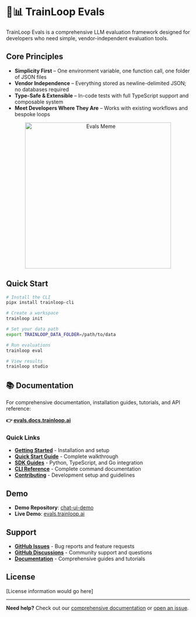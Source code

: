 # 🤖📊 TrainLoop Evals

TrainLoop Evals is a comprehensive LLM evaluation framework designed for developers who need simple, vendor-independent evaluation tools.

## Core Principles

- **Simplicity First** – One environment variable, one function call, one folder of JSON files
- **Vendor Independence** – Everything stored as newline-delimited JSON; no databases required  
- **Type-Safe & Extensible** – In-code tests with full TypeScript support and composable system
- **Meet Developers Where They Are** – Works with existing workflows and bespoke loops

<p align="center">
  <img src="images/drake_evals.png" alt="Evals Meme" width="400" height="auto" />
</p>

## Quick Start

```bash
# Install the CLI
pipx install trainloop-cli

# Create a workspace
trainloop init

# Set your data path
export TRAINLOOP_DATA_FOLDER=/path/to/data

# Run evaluations
trainloop eval

# View results
trainloop studio
```

## 📚 Documentation

For comprehensive documentation, installation guides, tutorials, and API reference:

**👉 [evals.docs.trainloop.ai](https://evals.docs.trainloop.ai)**

### Quick Links
- **[Getting Started](https://evals.docs.trainloop.ai/getting-started/installation)** - Installation and setup
- **[Quick Start Guide](https://evals.docs.trainloop.ai/getting-started/quick-start)** - Complete walkthrough
- **[SDK Guides](https://evals.docs.trainloop.ai/guides)** - Python, TypeScript, and Go integration
- **[CLI Reference](https://evals.docs.trainloop.ai/reference)** - Complete command documentation
- **[Contributing](https://evals.docs.trainloop.ai/development/contributing)** - Development setup and guidelines

## Demo

- **Demo Repository**: [chat-ui-demo](https://github.com/TrainLoop/chat-ui-demo)
- **Live Demo**: [evals.trainloop.ai](https://evals.trainloop.ai)

## Support

- **[GitHub Issues](https://github.com/TrainLoop/trainloop-evals/issues)** - Bug reports and feature requests
- **[GitHub Discussions](https://github.com/TrainLoop/trainloop-evals/discussions)** - Community support and questions
- **[Documentation](https://evals.docs.trainloop.ai)** - Comprehensive guides and tutorials

## License

[License information would go here]

---

**Need help?** Check out our [comprehensive documentation](https://evals.docs.trainloop.ai) or [open an issue](https://github.com/TrainLoop/trainloop-evals/issues).